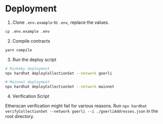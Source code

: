 # Deployment

1. Clone `.env.example` to `.env`, replace the values.
```bash
cp .env.example .env
```

2. Compile contracts
```bash
yarn compile
```

3. Run the deploy script
```bash
# Rinkeby deployment
npx hardhat deployCollectionSet --network goerli

# Mainnet deployment
npx hardhat deployCollectionSet --network mainnet
```

4. Verification Script

Etherscan verification might fail for various reasons. Run `npx hardhat verifyCollectionSet --network goerli --i ./goerliAddresses.json` in the root directory.
